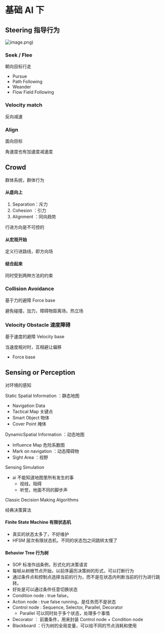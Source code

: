 # 基础 AI 下

## Steering 指导行为

![image.png](https://image-1253155090.cos.ap-nanjing.myqcloud.com/202508292006531.png))

### Seek / Flee

朝向目标行走

- Pursue
- Path Following
- Weander
- Flow Field Following

### Velocity match

反向减速

### Align

面向目标

角速度也有加速度减速度

## Crowd

群体系统，群体行为

#### 从底向上

1. Separation：斥力
2. Cohesion ：引力
3. Alignment ：同向趋势

行进方向是不可控的

#### 从宏观开始

定义行进路线，即方向场

#### 结合起来

同时受到两种方法的约束

### Collision Avoidance

基于力的避障 Force base

避免碰撞，加力，障碍物距离场，热立场

### Velocity Obstacle 速度障碍

基于速度的避障 Velocity base

当速度相对时，互相避让偏移

- Force base

## Sensing or Perception

对环境的感知

Static Spatial Information ：静态地图

- Navigation Data
- Tactical Map 关键点
- Smart Object 物体
- Cover Point 掩体

DynamicSpatial Information ：动态地图

- Influence Map 危险系数图
- Mark on navigation ：动态障碍物
- Sight Area ：视野

Sensing Simulation

- ai 不能知道地图里所有发生的事
  - 视线，阻碍
  - 听觉，地面不同的脚步声

Classic Decision Making Algorithms

经典决策算法

#### Finite State Machine 有限状态机

- 真实的状态太多了，不好维护
- HFSM 层次有限状态机，不同的状态包之间跳转太慢了

#### Behavior Tree 行为树

- SOP 标准作战条例，形式化的决策语言
- 每帧从树根节点开始，以前序遍历决策树的形式，可以打断行为
- 通过条件点和控制点选择当前的行为，而不是在状态内判断当前的行为进行跳转。
- 好处是可以通过条件任意切换状态
- Condition node : true false，
- Action node : true false running，是任务而不是状态
- Control node : Sequence, Selector, Parallel, Decorator
  - Parallel 可以同时处于多个状态，处理多个事情
- Decorator ： 前置条件，用来封装 Control node + Condition node
- Blackboard ：行为树的全局变量，可以给不同的节点消耗和使用
